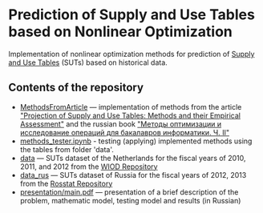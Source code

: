 # Prediction of Supply and Use Tables based on Nonlinear Optimization

Implementation of nonlinear optimization methods for prediction of [Supply and Use Tables](https://en.wikipedia.org/wiki/Input%E2%80%93output_model) (SUTs) based on historical data.

## Contents of the repository

* [MethodsFromArticle](MethodsFromArticle) — implementation of methods from the article ["Projection of Supply and Use Tables: Methods and their Empirical Assessment"](http://dx.doi.org/10.2139/ssrn.1539089) and the russian book ["Методы оптимизации и исследование операций для бакалавров информатики. Ч. II"](https://www.google.com/search?q=ISBN+978-5-89503-483-5)
* [methods_tester.ipynb](methods_tester.ipynb) - testing (applying) implemented methods using the tables from folder 'data'.
* [data](data) — SUTs dataset of the Netherlands for the fiscal years of 2010, 2011, and 2012 from the [WIOD Repository](http://www.wiod.org/)
* [data_rus](data_rus) — SUTs dataset of Russia for the fiscal years of 2012, 2013 from the [Rosstat Repository](https://gks.ru/)
* [presentation/main.pdf](presentation/main.pdf) — presentation of a brief description of the problem, mathematic model, testing model and results (in Russian)
